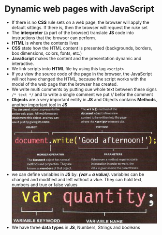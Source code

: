 # Dynamic web pages with JavaScript
* If there is no **CSS** rule sets on a web page, the browser will apply the default sittings. If there is, then the browser will request the ruke set
* The **interpreter** (a part of the browser) translate **JS** code into instructions that the browser can perform.
* **HTML** is where the contents lives
* **CSS** state how the HTML content is presented (backgrounds, borders, box dimensions, colors, fonts, etc.)
* **JavaScript** makes the content and the presentation dynamic and interactive.
* We link scripts imto **HTML** file by using this tag `<script>`
* If you view the source code of the page in the browser, the JavaScript will not have changed the HTML, because the script works with the model of the web page that the browser has created.
* We write multi comments by putting oue whole text between these signs `/* text */` and to write a single comment we put // befor the comment
* **Objects** are a very important entity in **JS** and Objects contains **Methods**, another important tool in **JS**
![O.M](q1.png)  
* we can define variables in **JS** by: ***(var = a value)***. variables can be changed and modified and left without a vlue. They can hold text, numbers and true or false values
![var](q2.png)  
* We have three **data types** in **JS**, Numbers, Strings and booleans
